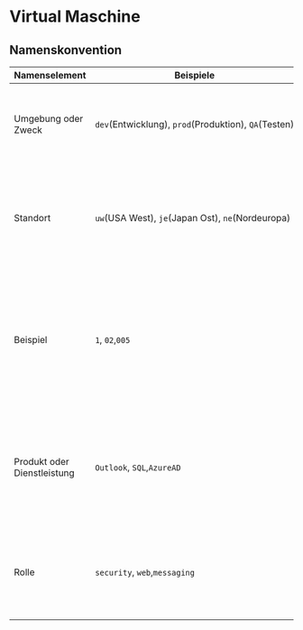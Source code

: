 # Virtual Maschine

## Namenskonvention
| **Namenselement**           | **Beispiele**                                        | **Beschreibung**                                                                                                                                       |
| --------------------------- | ---------------------------------------------------- | ------------------------------------------------------------------------------------------------------------------------------------------------------ |
| Umgebung oder Zweck         | `dev`(Entwicklung), `prod`(Produktion), `QA`(Testen) | Ein Teil des Namens sollte die Umgebung oder den Zweck der Maschine identifizieren.                                                                    |
| Standort                    | `uw`(USA West), `je`(Japan Ost), `ne`(Nordeuropa)    | Ein anderer Teil des Namens sollte die Region angeben, in der die Maschine eingesetzt wird.                                                            |
| Beispiel                    | `1`, `02`,`005`                                      | Fügen Sie bei mehreren Maschinen mit ähnlichen Namen eine Instanznummer in den Namen ein, um die Maschinen in der gleichen Kategorie zu unterscheiden. |
| Produkt oder Dienstleistung | `Outlook`, `SQL`,`AzureAD`                           | Ein Teil des Namens kann das Produkt, die Anwendung oder den Dienst angeben, den die Maschine unterstützt.                                             |
| Rolle                       | `security`, `web`,`messaging`                        | Ein Teil des Namens kann angeben, welche Rolle die Maschine innerhalb der Organisation unterstützt.                                                    |
